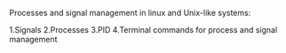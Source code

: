 Processes and signal management in linux and Unix-like systems:

1.Signals
2.Processes
3.PID
4.Terminal commands for process and signal management